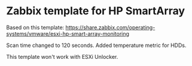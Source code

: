 # Zabbix template for HP SmartArray

Based on this template: https://share.zabbix.com/operating-systems/vmware/esxi-hp-smart-array-monitoring

Scan time changed to 120 seconds.
Added temperature metric for HDDs.


This template won't work with ESXi Unlocker.
